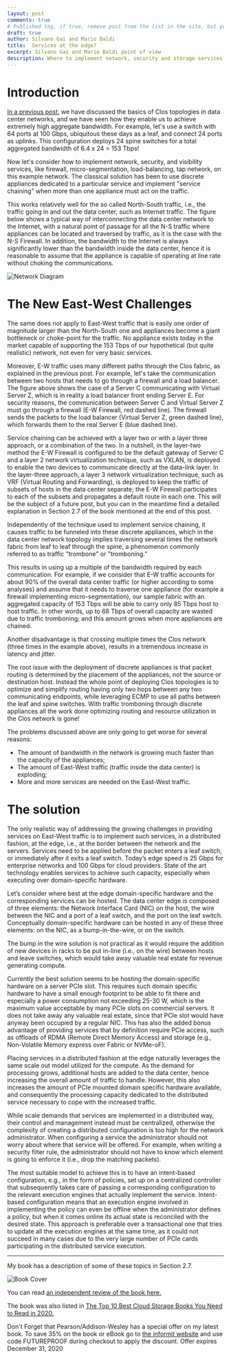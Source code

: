 ```yaml
---
layout: post
comments: true
# Published tag, if true, remove post from the list in the site, but you can access directly from URL
draft: true
author: Silvano Gai and Mario Baldi
title:  Services at the edge?
excerpt: Silvano Gai and Mario Baldi point of view
description: Where to implement network, security and storage services
---
```


# Introduction

[In a previous post,](https://silvanogai.github.io/posts/clos-part1/) we have discussed the basics of Clos topologies in data center networks, and we have seen how they enable us to achieve extremely high aggregate bandwidth. For example, let's use a switch with 64 ports at 100 Gbps, ubiquitous these days as a leaf, and connect 24 ports as uplinks. This configuration deploys 24 spine switches for a total aggregated bandwidth of 6.4 x 24 = 153 Tbps!

Now let's consider how to implement network, security, and visibility services, like firewall, micro-segmentation, load-balancing, tap network, on this example network. The classical solution has been to use discrete appliances dedicated to a particular service and implement "service chaining" when more than one appliance must act on the traffic.

This works relatively well for the so called North-South traffic, i.e., the traffic going in and out the data center, such as Internet traffic. The figure below shows a typical way of interconnecting the data center network to the Internet, with a natural point of passage for all the N-S traffic where appliances can be located and traversed by traffic, as it is the case with the N-S Firewall. In addition, the bandwidth to the Internet is always significantly lower than the bandwidth inside the data center, hence it is reasonable to assume that the appliance is capable of operating at line rate without choking the communications.  

![Network Diagram](/assets/images/network.jpg)

# The New East-West Challenges

The same does not apply to East-West traffic that is easily one order of magnitude larger than the North-South one and appliances become a giant bottleneck or choke-point for the traffic. No appliance exists today in the market capable of supporting the 153 Tbps of our hypothetical (but quite realistic) network, not even for very basic services.

Moreover, E-W traffic uses many different paths through the Clos fabric, as explained in the previous post. For example, let's take the communication between two hosts that needs to go through a firewall and a load balancer. The figure above shows the case of a Server C communicating with Virtual Server Z, which is in reality a load balancer front ending Server E. For security reasons, the communication between Server C and Virtual Server Z must go through a firewall (E-W Firewall, red dashed line). The firewall sends the packets to the load balancer (Virtual Server Z, green dashed line), which forwards them to the real Server E  (blue dashed line).

Service chaining can be achieved with a layer two or with a layer three approach, or a combination of the two. In a nutshell, in the layer-two method the E-W Firewall is configured to be the default gateway of Server C and a layer 2 network virtualization technique, such as VXLAN, is deployed to enable the two devices to communicate directly at the data-link layer. In the layer-three approach, a layer 3 network virtualization technique, such as VRF (Virtual Routing and Forwarding), is deployed to keep the traffic of subsets of hosts in the data center separate; the E-W Firewall participates to each of the subsets and propagates a default route in each one. This will be the subject of a future post, but you can in the meantime find a detailed explanation in Section 2.7 of the book mentioned at the end of this post.

Independently of the technique used to implement service chaining, it causes traffic to be funneled into these discrete appliances, which in the data center network topology implies traversing several times the network fabric from leaf to leaf through the spine, a phenomenon commonly referred to as traffic "trombone" or "tromboning."

This results in using up a multiple of the bandwidth required by each communication. For example, if we consider that E-W traffic accounts for about 90% of the overall data center traffic (or higher according to some analyses) and assume that it needs to traverse one appliance (for example a firewall implementing micro-segmentation), our sample fabric with an aggregated capacity of 153 Tbps will be able to carry only 85 Tbps host to host traffic. In other words, up to 68 Tbps of overall capacity are wasted due to traffic tromboning; and this amount grows when more appliances are chained.

Another disadvantage is that crossing multiple times the Clos network (three times in the example above), results in a tremendous increase in latency and jitter.

The root issue with the deployment of discrete appliances is that packet routing is determined by the placement of the appliances, not the source or destination host. Instead the whole point of deploying Clos topologies is to optimize and simplify routing having only two hops between any two communicating endpoints, while leveraging ECMP to use all paths between the leaf and spine switches. With traffic tromboning through discrete appliances all the work done optimizing routing and resource utilization in the Clos network is gone!

The problems discussed above are only going to get worse for several reasons:
* The amount of bandwidth in the network is growing much faster than the capacity of the appliances;
* The amount of East-West traffic (traffic inside the data center) is exploding;
* More and more services are needed on the East-West traffic.

# The solution

The only realistic way of addressing the growing challenges in providing services on East-West traffic is to implement such services, in a distributed fashion, at the edge, i.e., at the border between the network and the servers. Services need to be applied before the packet enters a leaf switch, or immediately after it exits a leaf switch. Today’s edge speed is 25 Gbps for enterprise networks and 100 Gbps for cloud providers. State of the art technology enables services to achieve such capacity, especially when executing over domain-specific hardware.

Let’s consider where best at the edge domain-specific hardware and the corresponding services can be hosted. The data center edge is composed of three elements: the Network Interface Card (NIC) on the host, the wire between the NIC and a port of a leaf switch, and the port on the leaf switch. Conceptually domain-specific hardware can be hosted in any of these three elements: on the NIC, as a bump-in-the-wire, or on the switch.

The bump in the wire solution is not practical as it would require the addition of new devices in racks to be put in-line (i.e., on the wire) between hosts and leave switches, which would take away valuable real estate for revenue generating compute.


Currently the best solution seems to be hosting the domain-specific hardware on a server PCIe slot. This requires such domain specific hardware to have a small enough footprint to be able to fit there and especially a power consumption not exceeding 25-30 W, which is the maximum value acceptable by many PCIe slots on commercial servers. It does not take away any valuable real estate, since that PCIe slot would have anyway been occupied by a regular NIC.
This has also the added bonus advantage of providing services that by definition require PCIe access, such as offloads of RDMA (Remote Direct Memory Access) and storage (e.g., Non-Volatile Memory express over Fabric or NVMe-oF).

Placing services in a distributed fashion at the edge naturally leverages the same scale out model utilized for the compute. As the demand for processing grows, additional hosts are added to the data center, hence increasing the overall amount of traffic to handle. However, this also increases the amount of PCIe mounted domain specific hardware available, and consequently the processing capacity dedicated to the distributed service necessary to cope with the increased traffic.

While scale demands that services are implemented in a distributed way, their control and management instead must be centralized, otherwise the complexity of creating a distributed configuration is too high for the network administrator. When configuring a service the administrator should not worry about where that service will be offered. For example, when writing a security filter rule, the administrator should not have to know which element is going to enforce it (i.e., drop the matching packets).

The most suitable model to achieve this is to have an intent-based configuration, e.g., in the form of policies, set up on a centralized controller that subsequently takes care of passing a corresponding configuration to the relevant execution engines that actually implement the service. Intent-based configuration means that an execution engine involved in implementing the policy can even be offline when the administrator defines a policy, but when it comes online its actual state is reconciled with the desired state. This approach is preferable over a transactional one that tries to update all the execution engines at the same time, as it could  not succeed in many cases due to the very large number of PCIe cards participating in the distributed service execution.

---

My book has a description of some of these topics in  Section 2.7.

![Book Cover](/assets/images/book-cover.jpg)

You can read [an independent review of the book here.](https://www.linkedin.com/posts/activity-6642125779486539776-FJAj/)

The book was also listed in [The Top 10 Best Cloud Storage Books You Need to Read in 2020.](https://solutionsreview.com/data-storage/the-top-10-best-cloud-storage-books-you-need-to-read-in-2020/)

Don't Forget that Pearson/Addison-Wesley has a special offer on my latest book. To save 35% on the book or eBook go to [the informit website](https://www.informit.com/store/building-a-future-proof-cloud-infrastructure-a-unified-9780136624097?utm_source=pensando&utm_medium=website&utm_campaign=bookad) and use code FUTUREPROOF during checkout to apply the discount. Offer expires December 31, 2020
